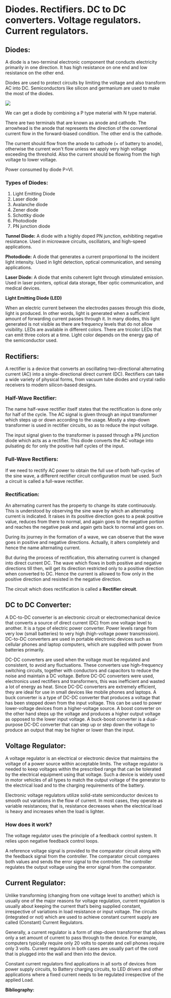 ﻿# <a name="_5hz9foxy4t6d"></a>**Diodes. Rectifiers. DC to DC converters. Voltage regulators. Current regulators.**
## <a name="_p2uk4xl36pgi"></a>**Diodes:**
A diode is a two-terminal electronic component that conducts electricity primarily in one direction. It has high resistance on one end and low resistance on the other end.

Diodes are used to protect circuits by limiting the voltage and also transform AC into DC. Semiconductors like silicon and germanium are used to make the most of the diodes.

![](Aspose.Words.8d449dfa-7070-4593-b476-884127e421df.001.png)

We can get a diode by combining a P type material with N type material.

There are two terminals that are known as anode and cathode. The arrowhead is the anode that represents the direction of the conventional current flow in the forward-biased condition. The other end is the cathode.

The current should flow from the anode to cathode (+ of battery to anode), otherwise the current won't flow unless we apply very high voltage exceeding the threshold. Also the current should be flowing from the high voltage to lower voltage.

Power consumed by diode P=VI.

### <a name="_g7iyf3snf0tc"></a>**Types of Diodes:**
1. Light Emitting Diode
1. Laser diode
1. Avalanche diode
1. Zener diode
1. Schottky diode
1. Photodiode
1. PN junction diode

**Tunnel Diode:** A diode with a highly doped PN junction, exhibiting negative resistance. Used in microwave circuits, oscillators, and high-speed applications.

**Photodiode:** A diode that generates a current proportional to the incident light intensity. Used in light detection, optical communication, and sensing applications.

**Laser Diode:** A diode that emits coherent light through stimulated emission. Used in laser pointers, optical data storage, fiber optic communication, and medical devices.

**Light Emitting Diode (LED)**

When an electric current between the electrodes passes through this diode, light is produced. In other words, light is generated when a sufficient amount of forwarding current passes through it. In many diodes, this light generated is not visible as there are frequency levels that do not allow visibility. LEDs are available in different colors. There are tricolor LEDs that can emit three colors at a time. Light color depends on the energy gap of the semiconductor used.
## <a name="_xeaprzo2v8a3"></a>**Rectifiers:**
A rectifier is a device that converts an oscillating two-directional alternating current (AC) into a single-directional direct current (DC). Rectifiers can take a wide variety of physical forms, from vacuum tube diodes and crystal radio receivers to modern silicon-based designs.
### <a name="_aegwbfee5cco"></a>**Half-Wave Rectifier:**
The name half-wave rectifier itself states that the rectification is done only for half of the cycle. The AC signal is given through an input transformer which steps up or down according to the usage. Mostly a step-down transformer is used in rectifier circuits, so as to reduce the input voltage.

The input signal given to the transformer is passed through a PN junction diode which acts as a rectifier. This diode converts the AC voltage into pulsating dc for only the positive half cycles of the input.
### <a name="_lr4aktl30ujk"></a>**Full-Wave Rectifiers:**
If we need to rectify AC power to obtain the full use of both half-cycles of the sine wave, a different rectifier circuit configuration must be used. Such a circuit is called a full-wave rectifier.
### <a name="_b8a95p3erf9u"></a>**Rectification:**
An alternating current has the property to change its state continuously. This is understood by observing the sine wave by which an alternating current is indicated. It raises in its positive direction goes to a peak positive value, reduces from there to normal, and again goes to the negative portion and reaches the negative peak and again gets back to normal and goes on.

During its journey in the formation of a wave, we can observe that the wave goes in positive and negative directions. Actually, it alters completely and hence the name alternating current.

But during the process of rectification, this alternating current is changed into direct current DC. The wave which flows in both positive and negative directions till then, will get its direction restricted only to a positive direction when converted to DC. Hence the current is allowed to flow only in the positive direction and resisted in the negative direction.

The circuit which does rectification is called a **Rectifier circuit**.
## <a name="_auhqaqs1w9wg"></a>**DC to DC Converter:**
A DC-to-DC converter is an electronic circuit or electromechanical device that converts a source of direct current (DC) from one voltage level to another. It is a type of electric power converter. Power levels range from very low (small batteries) to very high (high-voltage power transmission). DC-to-DC converters are used in portable electronic devices such as cellular phones and laptop computers, which are supplied with power from batteries primarily. 

DC-DC converters are used when the voltage must be regulated and consistent, to avoid any fluctuations. These converters use high-frequency switching circuits, together with conductors and capacitors to reduce the noise and maintain a DC voltage. Before DC-DC converters were used, electronics used rectifiers and transformers, this was inefficient and wasted a lot of energy as heat. Since DC-DC converters are extremely efficient, they are ideal for use in small devices like mobile phones and laptops. A buck converter is a type of DC-DC converter that produces a voltage that has been stepped down from the input voltage. This can be used to power lower-voltage devices from a higher-voltage source. A boost converter on the other hand steps up the voltage and produces a higher output voltage as opposed to the lower input voltage. A buck-boost converter is a dual-purpose DC-DC converter that can step up or step down the voltage to produce an output that may be higher or lower than the input.
## <a name="_ewlgnenjq0gn"></a>**Voltage Regulator:**
A voltage regulator is an electrical or electronic device that maintains the voltage of a power source within acceptable limits. The voltage regulator is needed to keep voltages within the prescribed range that can be tolerated by the electrical equipment using that voltage. Such a device is widely used in motor vehicles of all types to match the output voltage of the generator to the electrical load and to the charging requirements of the battery.

Electronic voltage regulators utilize solid-state semiconductor devices to smooth out variations in the flow of current. In most cases, they operate as variable resistances; that is, resistance decreases when the electrical load is heavy and increases when the load is lighter.
### <a name="_b4rdeoaj905x"></a>**How does it work?**
The voltage regulator uses the principle of a feedback control system. It relies upon negative feedback control loops.

A reference voltage signal is provided to the comparator circuit along with the feedback signal from the controller. The comparator circuit compares both values and sends the error signal to the controller. The controller regulates the output voltage using the error signal from the comparator.
## <a name="_z6eiyg4oddc"></a>**Current Regulator:**
Unlike transforming (changing from one voltage level to another) which is usually one of the major reasons for voltage regulation, current regulation is usually about keeping the current that’s being supplied constant, irrespective of variations in load resistance or input voltage. The circuits (integrated or not) which are used to achieve constant current supply are called (Constant) Current Regulators.

Generally, a current regulator is a form of step-down transformer that allows only a set amount of current to pass through to the device. For example, computers typically require only 20 volts to operate and cell phones require only 3 volts. Current regulators in both cases are usually part of the cord that is plugged into the wall and then into the device.

Constant current regulators find applications in all sorts of devices from power supply circuits, to Battery charging circuits, to LED drivers and other applications where a fixed current needs to be regulated irrespective of the applied Load.



**Bibliography:**

